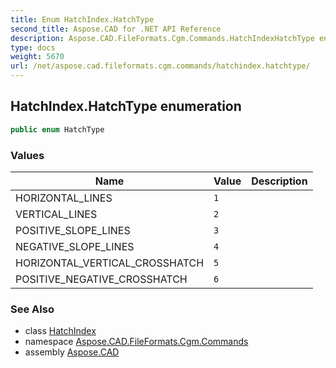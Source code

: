 ```yaml
---
title: Enum HatchIndex.HatchType
second_title: Aspose.CAD for .NET API Reference
description: Aspose.CAD.FileFormats.Cgm.Commands.HatchIndexHatchType enum. 
type: docs
weight: 5670
url: /net/aspose.cad.fileformats.cgm.commands/hatchindex.hatchtype/
---
```

## HatchIndex.HatchType enumeration

```csharp
public enum HatchType
```

### Values

| Name | Value | Description |
| --- | --- | --- |
| HORIZONTAL_LINES | `1` |  |
| VERTICAL_LINES | `2` |  |
| POSITIVE_SLOPE_LINES | `3` |  |
| NEGATIVE_SLOPE_LINES | `4` |  |
| HORIZONTAL_VERTICAL_CROSSHATCH | `5` |  |
| POSITIVE_NEGATIVE_CROSSHATCH | `6` |  |

### See Also

* class [HatchIndex](../hatchindex/)
* namespace [Aspose.CAD.FileFormats.Cgm.Commands](../../aspose.cad.fileformats.cgm.commands/)
* assembly [Aspose.CAD](../../)


